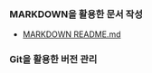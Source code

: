 ### MARKDOWN을 활용한 문서 작성
  - [MARKDOWN README.md](https://github.com/rubinkim/TIL/tree/master/MARKDOWN)
### Git을 활용한 버전 관리
